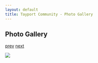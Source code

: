 ```yaml
---
layout: default
title: Tayport Community - Photo Gallery
---
```

## Photo Gallery

[prev](http://tayport.org.uk/photo/195) [next](http://tayport.org.uk/photo/197)

![ ](http://tayport.org.uk/media/196.jpg " ")

